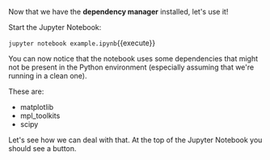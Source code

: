Now that we have the **dependency manager** installed, let's use it!

Start the Jupyter Notebook:

``jupyter notebook example.ipynb``{{execute}}

You can now notice that the notebook uses some dependencies that might not be present in the Python environment (especially assuming that we're running in a clean one).

These are:
- matplotlib
- mpl_toolkits
- scipy

Let's see how we can deal with that. At the top of the Jupyter Notebook you should see a <i class="fas fa-thumbtack"></i> button.